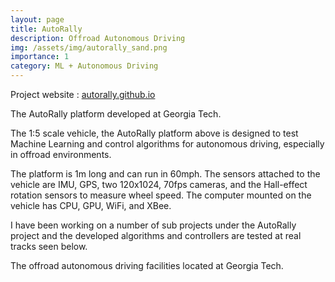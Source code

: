 ```yaml
---
layout: page
title: AutoRally
description: Offroad Autonomous Driving
img: /assets/img/autorally_sand.png
importance: 1
category: ML + Autonomous Driving
---
```


Project website : <a href="https://autorally.github.io"> autorally.github.io</a>

<div class="row">
    <div class="col-sm mt-3 mt-md-0">
        <img class="img-fluid rounded z-depth-1" src="{{ '/assets/img/autorally_platform_nobody.jpg' | relative_url }}" alt="" title="AutoRally platform"/>
    </div>
</div>
<div class="caption">
    The AutoRally platform developed at Georgia Tech.
</div>

The 1:5 scale vehicle, the AutoRally platform above is designed to test Machine Learning and control algorithms for autonomous driving, especially in offroad environments.

The platform is 1m long and can run in 60mph.
The sensors attached to the vehicle are IMU, GPS, two 120x1024, 70fps cameras, and the Hall-effect rotation sensors to measure wheel speed.
The computer mounted on the vehicle has CPU, GPU, WiFi, and XBee.

I have been working on a number of sub projects under the AutoRally project and the developed algorithms and controllers are tested at real tracks seen below.

<div class="row justify-content-sm-center">
    <div class="col-sm-7 mt-3 mt-md-0">
        <img class="img-fluid rounded z-depth-1" src="{{ '/assets/img/gtarfTrack2.jpg' | relative_url }}" alt="" title="CCRF"/>
    </div>
    <div class="col-sm-5 mt-3 mt-md-0">
        <img class="img-fluid rounded z-depth-1" src="{{ '/assets/img/gtarfTrack.png' | relative_url }}" alt="" title="Marietta"/>
    </div>
</div>
<div class="caption">
    The offroad autonomous driving facilities located at Georgia Tech.
</div>

